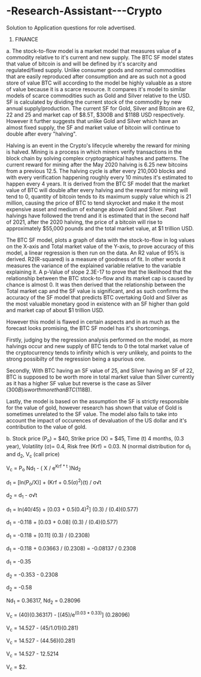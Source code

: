 # -Research-Assistant---Crypto
Solution to Application questions for role advertised.

1. FINANCE

a. The stock-to-flow model is a market model that measures value of a commodity relative to it's current and new supply. The BTC SF model states that value of bitcoin is and will be defined by it's scarcity and regulated/fixed supply. Unlike consumer goods and normal commodities that are easily reproduced after consumption and are as such not a good store of value BTC will according to the model be highly valuable as a store of value because it is a scarce resource. It compares it's model to similar models of scarce commodities such as Gold and Silver relative to the USD. SF is calculated by dividing the current stock of the commodity by new annual supply/production. The current SF for Gold, Silver and Bitcoin are 62, 22 and 25 and market cap of $8.5T, $300B and $118B USD respectively. However it further suggests that unlike Gold and Silver which have an almost fixed supply, the SF and market value of bitcoin will continue to double after every "halving".

Halving is an event in the Crypto's lifecycle whereby the reward for mining is halved. Mining is a process in which miners verify transactions in the block chain by solving complex cryptographical hashes and patterns. The current reward for mining after the May 2020 halving is 6.25 new bitcoins from a previous 12.5. The halving cycle is after every 210,000 blocks and with every verification happening roughly every 10 minutes it's estimated to happen every 4 years. It is derived from the BTC SF model that the market value of BTC will double after every halving and the reward for mining will tend to 0, quantity of bitcoin tends to its maximum supply value which is 21 million, causing the price of BTC to tend skyrocket and make it the most expensive asset and medium of exhange above Gold and Silver. Past halvings have followed the trend and it is estimated that in the second half of 2021, after the 2020 halving, the price of a bitcoin will rise to approximately $55,000 pounds and the total market value, at $1 trillion USD.

The BTC SF model, plots a graph of data with the stock-to-flow in log values on the X-axis and Total market value of the Y-axis, to prove accuracy of this model, a linear regression is then run on the data. An R2 value of 95% is derived. R2(R-squared) is a measure of goodness of fit. In other words it measures the variance of the explained variable relative to the variable explaining it. A p-Value of slope 2.3E-17 to prove that the likelihood that the relationship between the BTC stock-to-flow and its market cap is caused by chance is almost 0. It was then derived that the relationship between the Total market cap and the SF value is significant, and as such confirms the accuracy of the SF model that predicts BTC overtaking Gold and Silver as the most valuable monetary good in existence with an SF higher than gold and market cap of about $1 trillion USD. 

However this model is flawed in certain aspects and in as much as the forecast looks promising, the BTC SF model has it's shortcomings.

Firstly, judging by the regression analysis performed on the model, as more halvings occur and new supply of BTC tends to 0 the total market value of the cryptocurrency tends to infinity which is very unlikely, and points to the strong possibilty of the regression being a spurious one. 

Secondly, With BTC having an SF value of 25, and Silver having an SF of 22, BTC is supposed to be worth more in total market value than Silver currently as it has a higher SF value but reverse is the case as Silver ($300B) is worth more than BTC ($118B). 

Lastly, the model is based on the assumption the SF is strictly responsible for the value of gold, however research has shown that value of Gold is sometimes unrelated to the SF value. The model also fails to take into account the impact of occurences of devaluation of the US dollar and it's contribution to the value of gold.


b. 
Stock price (P<sub>o</sub>) = $40, Strike price (X) = $45, Time (t) 4 months, (0.3 year), Volatility (σ)= 0.4, Risk free (Krf) = 0.03. N (normal distribution for d<sub>1</sub> and d<sub>2</sub>, V<sub>c</sub> (call price)

V<sub>c</sub> = P<sub>o</sub> Nd<sub>1</sub> - ( X / e<sup>Krf * t</sup> )Nd<sub>2</sub>

d<sub>1</sub> = [ln(P<sub>o</sub>/X)] + (Krf + 0.5(σ)<sup>2</sup>)(t) / σ√t 

d<sub>2</sub> = d<sub>1</sub> - σ√t 

d<sub>1</sub> = ln(40/45) + [0.03 + 0.5(0.4)<sup>2</sup>] (0.3) / (0.4)(0.577)

d<sub>1</sub> = -0.118 + [0.03 + 0.08] (0.3) / (0.4)(0.577)

d<sub>1</sub> = -0.118 + [0.11] (0.3) / (0.2308)

d<sub>1</sub> = -0.118 + 0.03663 / (0.2308) = -0.08137 / 0.2308 

d<sub>1</sub> = -0.35

d<sub>2</sub> = -0.353 - 0.2308 

d<sub>2</sub> = -0.58

Nd<sub>1</sub> = 0.36317, Nd<sub>2</sub> = 0.28096

V<sub>c</sub> = (40)(0.36317) - [(45)/e<sup>(0.03 * 0.33)</sup>] (0.28096) 

V<sub>c</sub> = 14.527 - (45/1.01)(0.281)

V<sub>c</sub> = 14.527 - (44.56)(0.281)

V<sub>c</sub> = 14.527 - 12.5214 

V<sub>c</sub> = $2. 





